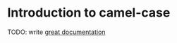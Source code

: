 # Introduction to camel-case

TODO: write [great documentation](http://jacobian.org/writing/what-to-write/)
